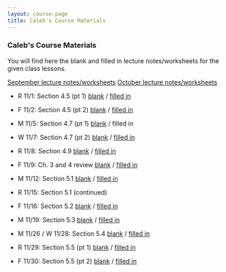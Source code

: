 ```yaml
---
layout: course-page
title: Caleb's Course Materials
---
```


### Caleb's Course Materials

You will find here the blank and filled in lecture notes/worksheets for the given class lessons.


[September lecture notes/worksheets](cmf02s)
[October lecture notes/worksheets](cmf02o)

* R 11/1: Section 4.5 (pt 1) [blank](assets/caleb/ch4/4-5-part1_blank.pdf)  /  [filled in](assets/caleb/ch4/4-5-part1_comp.pdf)
* F 11/2: Section 4.5 (pt 2) [blank](assets/caleb/ch4/4-5-part2_blank.pdf)  /  [filled in](assets/caleb/ch4/4-5-part2_comp.pdf)

* M 11/5: Section 4.7 (pt 1) [blank](assets/caleb/ch4/4-7-part1_blank.pdf)  /  filled in
* W 11/7: Section 4.7 (pt 2) [blank](assets/caleb/ch4/4-7-part2_blank.pdf)  /  [filled in](assets/caleb/ch4/4-7-part2_comp.pdf)
* R 11/8: Section 4.9 [blank](assets/caleb/ch4/4-9_blank.pdf)  /  [filled in](assets/caleb/ch4/4-9_comp.pdf)
* F 11/9: Ch. 3 and 4 review [blank](assets/caleb/ch4/Ch_3-4_Review_blank.pdf)  /  [filled in](assets/caleb/ch4/Ch_3-4_Review_comp.pdf)

* M 11/12: Section 5.1 [blank](assets/caleb/ch5/5-1_blank.pdf)  /  [filled in](assets/caleb/ch5/5-1_comp.pdf)
* R 11/15: Section 5.1 (continued)
* F 11/16: Section 5.2 [blank](assets/caleb/ch5/5-2_blank.pdf)  /  [filled in](assets/caleb/ch5/5-2_comp.pdf)

* M 11/19: Section 5.3 [blank](assets/caleb/ch5/5-3_blank.pdf)  /  [filled in](assets/caleb/ch5/5-3_comp.pdf)

* M 11/26 / W 11/28: Section 5.4 [blank](assets/caleb/ch5/5-4_blank.pdf)  /  [filled in](assets/caleb/ch5/5-4_comp.pdf)
* R 11/29: Section 5.5 (pt 1) [blank](assets/caleb/ch5/5-5-part1_blank.pdf)  /  [filled in](assets/caleb/ch5/5-5-part1_comp.pdf)
* F 11/30: Section 5.5 (pt 2) [blank](assets/caleb/ch5/5-5-part2_blank.pdf)  /  [filled in](assets/caleb/ch5/5-5-part2_comp.pdf)
